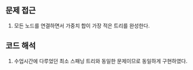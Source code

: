 ## 문제 접근 ##
1. 모든 노드를 연결하면서 가중치 합이 가장 적은 트리를 완성한다.

## 코드 해석 ##
1. 수업시간에 다루었던 최소 스패닝 트리와 동일한 문제이므로 동일하게 구현하였다.
